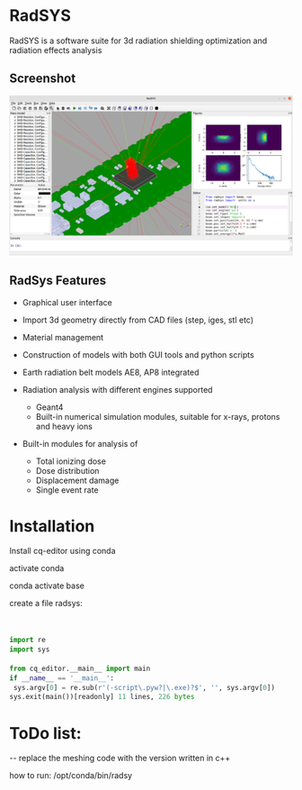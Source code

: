 # RadSYS
RadSYS is a software suite for 3d radiation shielding optimization and radiation effects analysis 
## Screenshot
![RadSYS GUI](radsys.png?raw=true "RadiSYS")

## RadSys Features  

* Graphical user interface
* Import 3d geometry directly  from CAD files (step, iges, stl etc)
* Material management 
* Construction of models with both GUI tools and python scripts 
* Earth radiation belt models AE8, AP8 integrated
* Radiation analysis with different engines supported
  * Geant4
  * Built-in numerical simulation modules, suitable for x-rays, protons and heavy ions
* Built-in modules for analysis of 

  *  Total ionizing dose
  *  Dose distribution 
  *  Displacement damage
  *  Single event rate



# Installation


Install cq-editor using conda


activate conda

conda activate base

create a file radsys:

```python
 

import re
import sys

from cq_editor.__main__ import main
if __name__ == '__main__':
 sys.argv[0] = re.sub(r'(-script\.pyw?|\.exe)?$', '', sys.argv[0])
sys.exit(main())[readonly] 11 lines, 226 bytes
```

# ToDo list:

-- replace the meshing code with the version written in c++

how to run:
/opt/conda/bin/radsy
